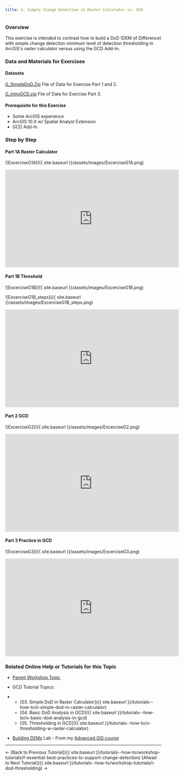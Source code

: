 ```yaml
---
title: G. Simple Change Detection in Raster Calculator vs. GCD
---
```


### Overview

This exercise is intended to contrast how to build a DoD (DEM of Difference) with simple change detection minimum level of detection thresholding in ArcGIS's raster calculator versus using the GCD Add-In.

### Data and Materials for Exercises

#### Datasets

[G_SimpleDoD.Zip](http://etalweb.joewheaton.org/etal_workshops/GCD/2015_USU/G_SimpleDoD.zip) File of Data for Exercise Part 1 and 2.

 [G_IntroGCD.zip](http://etal.usu.edu/GCD/Workshop/2015_RRNW/Excercises/G_IntroGCD.zip) File of Data for Exercise Part 3.

#### Prerequisite for this Exercise

- Some ArcGIS experience
- ArcGIS 10.X w/ Spatial Analyst Extension
- GCD Add-In

### Step by Step

#### Part 1A Raster Calculator

![ExcerciseG1A]({{ site.baseurl }}/assets/images/ExcerciseG1A.png)

<iframe width="560" height="315" src="https://www.youtube.com/embed/rda6aVCPF9Q" frameborder="0" gesture="media" allow="encrypted-media" allowfullscreen></iframe>

#### Part 1B Threshold

![ExcerciseG1B]({{ site.baseurl }}/assets/images/ExcerciseG1B.png)

![ExcerciseG1B_steps]({{ site.baseurl }}/assets/images/ExcerciseG1B_steps.png)

<iframe width="560" height="315" src="https://www.youtube.com/embed/_lbqCraoi0U" frameborder="0" gesture="media" allow="encrypted-media" allowfullscreen></iframe>

#### Part 2 GCD

![ExcerciseG2]({{ site.baseurl }}/assets/images/ExcerciseG2.png)

<iframe width="560" height="315" src="https://www.youtube.com/embed/8KrOMnpBATY" frameborder="0" gesture="media" allow="encrypted-media" allowfullscreen></iframe>

#### Part 3 Practice in GCD

![ExcerciseG3]({{ site.baseurl }}/assets/images/ExcerciseG3.png)

<iframe width="560" height="315" src="https://www.youtube.com/embed/khJE7dRsIKQ" frameborder="0" gesture="media" allow="encrypted-media" allowfullscreen></iframe>

### Related Online Help or Tutorials for this Topic

- [Parent Workshop Topic](http://gcdworkshop.joewheaton.org/workshop-topics/versions/3-day-workshop/1-Principles/f-essential-best-practices-to-support-change-detection)

- GCD Tutorial Topics:

- - [03. Simple DoD in Raster Calculator]({{ site.baseurl }}/tutorials--how-to/ii-simple-dod-in-raster-calculator)
  - [04. Basic DoD Analysis in GCD]({{ site.baseurl }}/tutorials--how-to/iv-basic-dod-analysis-in-gcd)
  - [05. Thresholding in GCD]({{ site.baseurl }}/tutorials--how-to/v-thresholding-w-raster-calculator)

- [Building DEMs](http://gis.joewheaton.org/assignments/labs/lab-07---building-dems) Lab - From my [Advanced GIS course](http://gis.joewheaton.org/)

------

← [Back to Previous Tutorial]({{ site.baseurl }}/tutorials--how-to/workshop-tutorials/f-essential-best-practices-to-support-change-detection)        [Ahead to Next Tutorial]({{ site.baseurl }}/tutorials--how-to/workshop-tutorials/i-dod-thresholding) →

